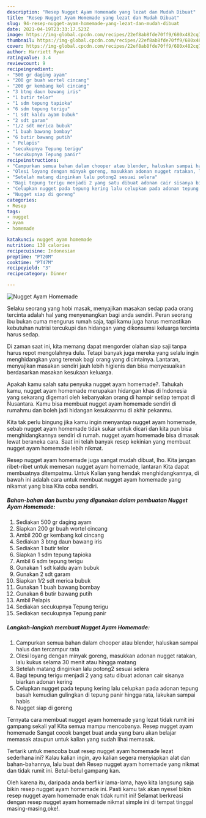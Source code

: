 ```yaml
---
description: "Resep Nugget Ayam Homemade yang lezat dan Mudah Dibuat"
title: "Resep Nugget Ayam Homemade yang lezat dan Mudah Dibuat"
slug: 94-resep-nugget-ayam-homemade-yang-lezat-dan-mudah-dibuat
date: 2021-04-19T23:33:17.523Z
image: https://img-global.cpcdn.com/recipes/22ef8ab8fde70ff9/680x482cq70/nugget-ayam-homemade-foto-resep-utama.jpg
thumbnail: https://img-global.cpcdn.com/recipes/22ef8ab8fde70ff9/680x482cq70/nugget-ayam-homemade-foto-resep-utama.jpg
cover: https://img-global.cpcdn.com/recipes/22ef8ab8fde70ff9/680x482cq70/nugget-ayam-homemade-foto-resep-utama.jpg
author: Harriett Ryan
ratingvalue: 3.4
reviewcount: 9
recipeingredient:
- "500 gr daging ayam"
- "200 gr buah wortel cincang"
- "200 gr kembang kol cincang"
- "3 btng daun bawang iris"
- "1 butir telor"
- "1 sdm tepung tapioka"
- "6 sdm tepung terigu"
- "1 sdt kaldu ayam bubuk"
- "2 sdt garam"
- "1/2 sdt merica bubuk"
- "1 buah bawang bombay"
- "6 butir bawang putih"
- " Pelapis"
- "secukupnya Tepung terigu"
- "secukupnya Tepung panir"
recipeinstructions:
- "Campurkan semua bahan dalam chooper atau blender, haluskan sampai halus dan tercampur rata"
- "Olesi loyang dengan minyak goreng, masukkan adonan nugget ratakan, lalu kukus selama 30 menit atau hingga matang"
- "Setelah matang dinginkan lalu potong2 sesuai selera"
- "Bagi tepung terigu menjadi 2 yang satu dibuat adonan cair sisanya biarkan adonan kering"
- "Celupkan nugget pada tepung kering lalu celupkan pada adonan tepung basah kemudian gulingkan di tepung panir hingga rata, lakukan sampai habis"
- "Nugget siap di goreng"
categories:
- Resep
tags:
- nugget
- ayam
- homemade

katakunci: nugget ayam homemade 
nutrition: 130 calories
recipecuisine: Indonesian
preptime: "PT20M"
cooktime: "PT47M"
recipeyield: "3"
recipecategory: Dinner

---
```



![Nugget Ayam Homemade](https://img-global.cpcdn.com/recipes/22ef8ab8fde70ff9/680x482cq70/nugget-ayam-homemade-foto-resep-utama.jpg)

Selaku seorang yang hobi masak, menyajikan masakan sedap pada orang tercinta adalah hal yang menyenangkan bagi anda sendiri. Peran seorang ibu bukan cuma mengurus rumah saja, tapi kamu juga harus memastikan kebutuhan nutrisi tercukupi dan hidangan yang dikonsumsi keluarga tercinta harus sedap.

Di zaman  saat ini, kita memang dapat mengorder olahan siap saji tanpa harus repot mengolahnya dulu. Tetapi banyak juga mereka yang selalu ingin menghidangkan yang terenak bagi orang yang dicintainya. Lantaran, menyajikan masakan sendiri jauh lebih higienis dan bisa menyesuaikan berdasarkan masakan kesukaan keluarga. 



Apakah kamu salah satu penyuka nugget ayam homemade?. Tahukah kamu, nugget ayam homemade merupakan hidangan khas di Indonesia yang sekarang digemari oleh kebanyakan orang di hampir setiap tempat di Nusantara. Kamu bisa membuat nugget ayam homemade sendiri di rumahmu dan boleh jadi hidangan kesukaanmu di akhir pekanmu.

Kita tak perlu bingung jika kamu ingin menyantap nugget ayam homemade, sebab nugget ayam homemade tidak sukar untuk dicari dan kita pun bisa menghidangkannya sendiri di rumah. nugget ayam homemade bisa dimasak lewat beraneka cara. Saat ini telah banyak resep kekinian yang membuat nugget ayam homemade lebih nikmat.

Resep nugget ayam homemade juga sangat mudah dibuat, lho. Kita jangan ribet-ribet untuk memesan nugget ayam homemade, lantaran Kita dapat membuatnya ditempatmu. Untuk Kalian yang hendak menghidangkannya, di bawah ini adalah cara untuk membuat nugget ayam homemade yang nikamat yang bisa Kita coba sendiri.

<!--inarticleads1-->

##### Bahan-bahan dan bumbu yang digunakan dalam pembuatan Nugget Ayam Homemade:

1. Sediakan 500 gr daging ayam
1. Siapkan 200 gr buah wortel cincang
1. Ambil 200 gr kembang kol cincang
1. Sediakan 3 btng daun bawang iris
1. Sediakan 1 butir telor
1. Siapkan 1 sdm tepung tapioka
1. Ambil 6 sdm tepung terigu
1. Gunakan 1 sdt kaldu ayam bubuk
1. Gunakan 2 sdt garam
1. Siapkan 1/2 sdt merica bubuk
1. Gunakan 1 buah bawang bombay
1. Gunakan 6 butir bawang putih
1. Ambil  Pelapis
1. Sediakan secukupnya Tepung terigu
1. Sediakan secukupnya Tepung panir




<!--inarticleads2-->

##### Langkah-langkah membuat Nugget Ayam Homemade:

1. Campurkan semua bahan dalam chooper atau blender, haluskan sampai halus dan tercampur rata
1. Olesi loyang dengan minyak goreng, masukkan adonan nugget ratakan, lalu kukus selama 30 menit atau hingga matang
1. Setelah matang dinginkan lalu potong2 sesuai selera
1. Bagi tepung terigu menjadi 2 yang satu dibuat adonan cair sisanya biarkan adonan kering
1. Celupkan nugget pada tepung kering lalu celupkan pada adonan tepung basah kemudian gulingkan di tepung panir hingga rata, lakukan sampai habis
1. Nugget siap di goreng




Ternyata cara membuat nugget ayam homemade yang lezat tidak rumit ini gampang sekali ya! Kita semua mampu mencobanya. Resep nugget ayam homemade Sangat cocok banget buat anda yang baru akan belajar memasak ataupun untuk kalian yang sudah lihai memasak.

Tertarik untuk mencoba buat resep nugget ayam homemade lezat sederhana ini? Kalau kalian ingin, ayo kalian segera menyiapkan alat dan bahan-bahannya, lalu buat deh Resep nugget ayam homemade yang nikmat dan tidak rumit ini. Betul-betul gampang kan. 

Oleh karena itu, daripada anda berfikir lama-lama, hayo kita langsung saja bikin resep nugget ayam homemade ini. Pasti kamu tak akan nyesel bikin resep nugget ayam homemade enak tidak rumit ini! Selamat berkreasi dengan resep nugget ayam homemade nikmat simple ini di tempat tinggal masing-masing,oke!.

